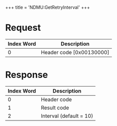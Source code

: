 +++
title = 'NDMU:GetRetryInterval'
+++

# Request

| Index Word | Description                |
|------------|----------------------------|
| 0          | Header code \[0x00130000\] |

# Response

| Index Word | Description             |
|------------|-------------------------|
| 0          | Header code             |
| 1          | Result code             |
| 2          | Interval (default = 10) |